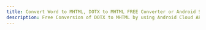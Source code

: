 ---title: Convert Word to MHTML, DOTX to MHTML FREE Converter or Android SDKdescription: Free Conversion of DOTX to MHTML by using Android Cloud APIs & SDKs. Also Create, Edit & Render Microsoft Word & OpenOffice documents in the Cloud.---